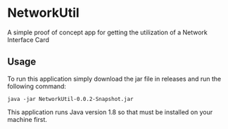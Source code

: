 # NetworkUtil
A simple proof of concept app for getting the utilization of a Network Interface Card

## Usage

To run this application simply download the jar file in releases and run the following command:

```
java -jar NetworkUtil-0.0.2-Snapshot.jar
```

This application runs Java version 1.8 so that must be installed on your machine first.
